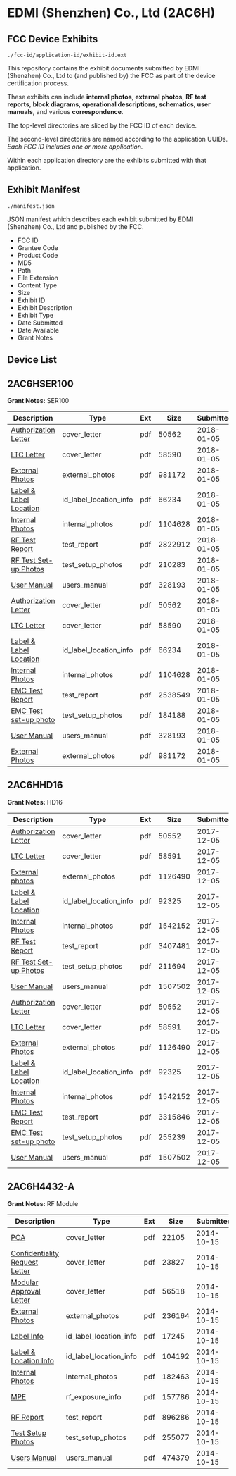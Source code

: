 # EDMI (Shenzhen) Co., Ltd (2AC6H)
## FCC Device Exhibits

```
./fcc-id/application-id/exhibit-id.ext
```

This repository contains the exhibit documents submitted by EDMI (Shenzhen) Co., Ltd to (and published by) the FCC as part of the device certification process.

These exhibits can include **internal photos**, **external photos**, **RF test reports**, **block diagrams**, **operational descriptions**, **schematics**, **user manuals**, and various **correspondence**.

The top-level directories are sliced by the FCC ID of each device.

The second-level directories are named according to the application UUIDs. *Each FCC ID includes one or more application.*

Within each application directory are the exhibits submitted with that application. 

## Exhibit Manifest

```
./manifest.json
```

JSON manifest which describes each exhibit submitted by EDMI (Shenzhen) Co., Ltd and published by the FCC.

- FCC ID
- Grantee Code
- Product Code
- MD5
- Path
- File Extension
- Content Type
- Size
- Exhibit ID
- Exhibit Description
- Exhibit Type
- Date Submitted
- Date Available
- Grant Notes

## Device List
## 2AC6HSER100
**Grant Notes:** SER100

| Description | Type | Ext | Size | Submitted | Available |
| ----------- | ---- | --- | ---- | --------- | --------- |
| [Authorization Letter](2AC6HSER100/42e85af1d6be4a59733511ba01819b93/3702852.pdf) | cover_letter | pdf | 50562 | 2018-01-05 | 2018-01-05 |
| [LTC Letter](2AC6HSER100/42e85af1d6be4a59733511ba01819b93/3702853.pdf) | cover_letter | pdf | 58590 | 2018-01-05 | 2018-01-05 |
| [External Photos](2AC6HSER100/42e85af1d6be4a59733511ba01819b93/3702854.pdf) | external_photos | pdf | 981172 | 2018-01-05 | 2018-01-05 |
| [Label & Label Location](2AC6HSER100/42e85af1d6be4a59733511ba01819b93/3702855.pdf) | id_label_location_info | pdf | 66234 | 2018-01-05 | 2018-01-05 |
| [Internal Photos](2AC6HSER100/42e85af1d6be4a59733511ba01819b93/3702856.pdf) | internal_photos | pdf | 1104628 | 2018-01-05 | 2018-01-05 |
| [RF Test Report](2AC6HSER100/42e85af1d6be4a59733511ba01819b93/3702882.pdf) | test_report | pdf | 2822912 | 2018-01-05 | 2018-01-05 |
| [RF Test Set-up Photos](2AC6HSER100/42e85af1d6be4a59733511ba01819b93/3702883.pdf) | test_setup_photos | pdf | 210283 | 2018-01-05 | 2018-01-05 |
| [User Manual](2AC6HSER100/42e85af1d6be4a59733511ba01819b93/3702861.pdf) | users_manual | pdf | 328193 | 2018-01-05 | 2018-01-05 |
| [Authorization Letter](2AC6HSER100/b26f7917b787525ecf6621fd40f5951f/3702852.pdf) | cover_letter | pdf | 50562 | 2018-01-05 | 2018-01-05 |
| [LTC Letter](2AC6HSER100/b26f7917b787525ecf6621fd40f5951f/3702853.pdf) | cover_letter | pdf | 58590 | 2018-01-05 | 2018-01-05 |
| [Label & Label Location](2AC6HSER100/b26f7917b787525ecf6621fd40f5951f/3702855.pdf) | id_label_location_info | pdf | 66234 | 2018-01-05 | 2018-01-05 |
| [Internal Photos](2AC6HSER100/b26f7917b787525ecf6621fd40f5951f/3702856.pdf) | internal_photos | pdf | 1104628 | 2018-01-05 | 2018-01-05 |
| [EMC Test Report](2AC6HSER100/b26f7917b787525ecf6621fd40f5951f/3702859.pdf) | test_report | pdf | 2538549 | 2018-01-05 | 2018-01-05 |
| [EMC Test set-up photo](2AC6HSER100/b26f7917b787525ecf6621fd40f5951f/3702860.pdf) | test_setup_photos | pdf | 184188 | 2018-01-05 | 2018-01-05 |
| [User Manual](2AC6HSER100/b26f7917b787525ecf6621fd40f5951f/3702861.pdf) | users_manual | pdf | 328193 | 2018-01-05 | 2018-01-05 |
| [External Photos](2AC6HSER100/b26f7917b787525ecf6621fd40f5951f/3702854.pdf) | external_photos | pdf | 981172 | 2018-01-05 | 2018-01-05 |
## 2AC6HHD16
**Grant Notes:** HD16

| Description | Type | Ext | Size | Submitted | Available |
| ----------- | ---- | --- | ---- | --------- | --------- |
| [Authorization Letter](2AC6HHD16/9236c5137426c98fdaeedb652919304f/3662425.pdf) | cover_letter | pdf | 50552 | 2017-12-05 | 2017-12-05 |
| [LTC Letter](2AC6HHD16/9236c5137426c98fdaeedb652919304f/3662451.pdf) | cover_letter | pdf | 58591 | 2017-12-05 | 2017-12-05 |
| [External photos](2AC6HHD16/9236c5137426c98fdaeedb652919304f/3662475.pdf) | external_photos | pdf | 1126490 | 2017-12-05 | 2017-12-05 |
| [Label & Label Location](2AC6HHD16/9236c5137426c98fdaeedb652919304f/3662461.pdf) | id_label_location_info | pdf | 92325 | 2017-12-05 | 2017-12-05 |
| [Internal Photos](2AC6HHD16/9236c5137426c98fdaeedb652919304f/3662464.pdf) | internal_photos | pdf | 1542152 | 2017-12-05 | 2017-12-05 |
| [RF Test Report](2AC6HHD16/9236c5137426c98fdaeedb652919304f/3662503.pdf) | test_report | pdf | 3407481 | 2017-12-05 | 2017-12-05 |
| [RF Test Set-up Photos](2AC6HHD16/9236c5137426c98fdaeedb652919304f/3662517.pdf) | test_setup_photos | pdf | 211694 | 2017-12-05 | 2017-12-05 |
| [User Manual](2AC6HHD16/9236c5137426c98fdaeedb652919304f/3662520.pdf) | users_manual | pdf | 1507502 | 2017-12-05 | 2017-12-05 |
| [Authorization Letter](2AC6HHD16/635ac050ff142969b54321d6d548bce8/3662425.pdf) | cover_letter | pdf | 50552 | 2017-12-05 | 2017-12-05 |
| [LTC Letter](2AC6HHD16/635ac050ff142969b54321d6d548bce8/3662451.pdf) | cover_letter | pdf | 58591 | 2017-12-05 | 2017-12-05 |
| [External Photos](2AC6HHD16/635ac050ff142969b54321d6d548bce8/3662475.pdf) | external_photos | pdf | 1126490 | 2017-12-05 | 2017-12-05 |
| [Label & Label Location](2AC6HHD16/635ac050ff142969b54321d6d548bce8/3662461.pdf) | id_label_location_info | pdf | 92325 | 2017-12-05 | 2017-12-05 |
| [Internal Photos](2AC6HHD16/635ac050ff142969b54321d6d548bce8/3662464.pdf) | internal_photos | pdf | 1542152 | 2017-12-05 | 2017-12-05 |
| [EMC Test Report](2AC6HHD16/635ac050ff142969b54321d6d548bce8/3662504.pdf) | test_report | pdf | 3315846 | 2017-12-05 | 2017-12-05 |
| [EMC Test set-up photo](2AC6HHD16/635ac050ff142969b54321d6d548bce8/3662518.pdf) | test_setup_photos | pdf | 255239 | 2017-12-05 | 2017-12-05 |
| [User Manual](2AC6HHD16/635ac050ff142969b54321d6d548bce8/3662520.pdf) | users_manual | pdf | 1507502 | 2017-12-05 | 2017-12-05 |
## 2AC6H4432-A
**Grant Notes:** RF Module

| Description | Type | Ext | Size | Submitted | Available |
| ----------- | ---- | --- | ---- | --------- | --------- |
| [POA](2AC6H4432-A/859990290f13a6000280322fad9766e7/2419249.pdf) | cover_letter | pdf | 22105 | 2014-10-15 | 2014-10-16 |
| [Confidentiality Request Letter](2AC6H4432-A/859990290f13a6000280322fad9766e7/2419250.pdf) | cover_letter | pdf | 23827 | 2014-10-15 | 2014-10-16 |
| [Modular Approval Letter](2AC6H4432-A/859990290f13a6000280322fad9766e7/2419251.pdf) | cover_letter | pdf | 56518 | 2014-10-15 | 2014-10-16 |
| [External Photos](2AC6H4432-A/859990290f13a6000280322fad9766e7/2419255.pdf) | external_photos | pdf | 236164 | 2014-10-15 | 2014-10-16 |
| [Label Info](2AC6H4432-A/859990290f13a6000280322fad9766e7/2419257.pdf) | id_label_location_info | pdf | 17245 | 2014-10-15 | 2014-10-16 |
| [Label & Location Info](2AC6H4432-A/859990290f13a6000280322fad9766e7/2419258.pdf) | id_label_location_info | pdf | 104192 | 2014-10-15 | 2014-10-16 |
| [Internal Photos](2AC6H4432-A/859990290f13a6000280322fad9766e7/2419256.pdf) | internal_photos | pdf | 182463 | 2014-10-15 | 2014-10-16 |
| [MPE](2AC6H4432-A/859990290f13a6000280322fad9766e7/2419261.pdf) | rf_exposure_info | pdf | 157786 | 2014-10-15 | 2014-10-16 |
| [RF Report](2AC6H4432-A/859990290f13a6000280322fad9766e7/2419260.pdf) | test_report | pdf | 896286 | 2014-10-15 | 2014-10-16 |
| [Test Setup Photos](2AC6H4432-A/859990290f13a6000280322fad9766e7/2419262.pdf) | test_setup_photos | pdf | 255077 | 2014-10-15 | 2014-10-16 |
| [Users Manual](2AC6H4432-A/859990290f13a6000280322fad9766e7/2419259.pdf) | users_manual | pdf | 474379 | 2014-10-15 | 2014-10-16 |
